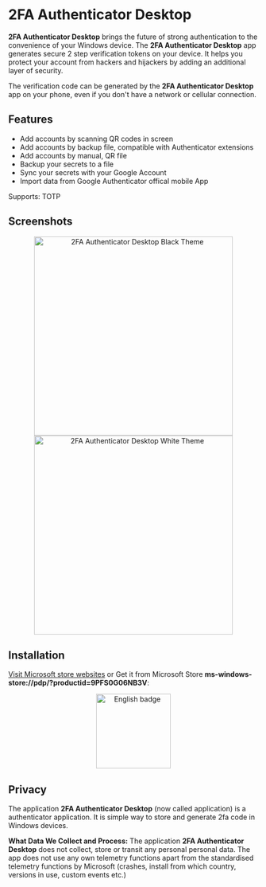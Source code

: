 # 2FA Authenticator Desktop
**2FA Authenticator Desktop** brings the future of strong authentication to the convenience of your Windows device.
The **2FA Authenticator Desktop** app generates secure 2 step verification tokens on your device. It helps you protect your account from hackers and hijackers by adding an additional layer of security.

The verification code can be generated by the **2FA Authenticator Desktop** app on your phone, even if you don't have a network or cellular connection.

## Features
- Add accounts by scanning QR codes in screen
- Add accounts by backup file, compatible with Authenticator extensions
- Add accounts by manual, QR file
- Backup your secrets to a file
- Sync your secrets with your Google Account
- Import data from Google Authenticator offical mobile App

Supports:
TOTP

## Screenshots

<p align="center">
<img src="Screenshot/black.png" alt="2FA Authenticator Desktop Black Theme" width="400" />  <img src="Screenshot/white.png" alt=" 2FA Authenticator Desktop White Theme" width="400" />
</p>

## Installation

[Visit Microsoft store websites](https://www.microsoft.com/store/apps/9PFS0G06NB3V) or Get it from Microsoft Store **ms-windows-store://pdp/?productid=9PFS0G06NB3V**:
<p align="center">
	<a href="ms-windows-store://pdp/?productid=9PG6WJGP511T"><img src='https://developer.microsoft.com/store/badges/images/English_get-it-from-MS.png' alt='English badge' width="150" /></a>
</p>


## Privacy

The application **2FA Authenticator Desktop** (now called application) is a authenticator application. It is simple way to store and generate 2fa code in Windows devices.

**What Data We Collect and Process:** The application **2FA Authenticator Desktop** does not collect, store or transit any personal personal data.
The app does not use any own telemetry functions apart from the standardised telemetry functions by Microsoft (crashes, install from which country, versions in use, custom events etc.)
